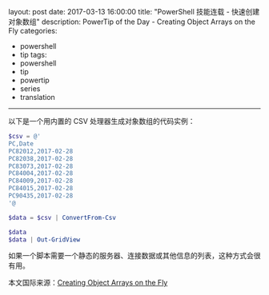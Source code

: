 ﻿layout: post
date: 2017-03-13 16:00:00
title: "PowerShell 技能连载 - 快速创建对象数组"
description: PowerTip of the Day - Creating Object Arrays on the Fly
categories:
- powershell
- tip
tags:
- powershell
- tip
- powertip
- series
- translation
---
以下是一个用内置的 CSV 处理器生成对象数组的代码实例：

```powershell
$csv = @'
PC,Date
PC82012,2017-02-28
PC82038,2017-02-28
PC83073,2017-02-28
PC84004,2017-02-28
PC84009,2017-02-28
PC84015,2017-02-28
PC90435,2017-02-28
'@

$data = $csv | ConvertFrom-Csv

$data
$data | Out-GridView
```

如果一个脚本需要一个静态的服务器、连接数据或其他信息的列表，这种方式会很有用。

<!--more-->
本文国际来源：[Creating Object Arrays on the Fly](http://community.idera.com/powershell/powertips/b/tips/posts/creating-object-arrays-on-the-fly)
